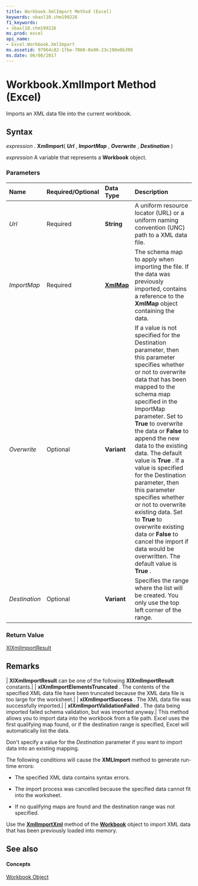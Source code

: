 ```yaml
---
title: Workbook.XmlImport Method (Excel)
keywords: vbaxl10.chm199226
f1_keywords:
- vbaxl10.chm199226
ms.prod: excel
api_name:
- Excel.Workbook.XmlImport
ms.assetid: 97964c82-1fbe-7060-0a90-23c190e0b398
ms.date: 06/08/2017
---
```



# Workbook.XmlImport Method (Excel)

Imports an XML data file into the current workbook.


## Syntax

 _expression_ . **XmlImport**( **_Url_** , **_ImportMap_** , **_Overwrite_** , **_Destination_** )

 _expression_ A variable that represents a **Workbook** object.


### Parameters



|**Name**|**Required/Optional**|**Data Type**|**Description**|
|:-----|:-----|:-----|:-----|
| _Url_|Required| **String**|A uniform resource locator (URL) or a uniform naming convention (UNC) path to a XML data file.|
| _ImportMap_|Required| **[XmlMap](xmlmap-object-excel.md)**|The schema map to apply when importing the file. If the data was previously imported, contains a reference to the  **XmlMap** object containing the data.|
| _Overwrite_|Optional| **Variant**|If a value is not specified for the Destination parameter, then this parameter specifies whether or not to overwrite data that has been mapped to the schema map specified in the ImportMap parameter. Set to  **True** to overwrite the data or **False** to append the new data to the existing data. The default value is **True** . If a value is specified for the Destination parameter, then this parameter specifies whether or not to overwrite existing data. Set to **True** to overwrite existing data or **False** to cancel the import if data would be overwritten. The default value is **True** .|
| _Destination_|Optional| **Variant**|Specifies the range where the list will be created. You only use the top left corner of the range.|

### Return Value

[XlXmlImportResult](xlxmlimportresult-enumeration-excel.md)


## Remarks



| **XlXmlImportResult** can be one of the following **XlXmlImportResult** constants.|
| **xlXmlImportElementsTruncated** . The contents of the specified XML data file have been truncated because the XML data file is too large for the worksheet.|
| **xlXmlImportSuccess** . The XML data file was successfully imported.|
| **xlXmlImportValidationFailed** . The data being imported failed schema validation, but was imported anyway.|
This method allows you to import data into the workbook from a file path. Excel uses the first qualifying map found, or if the destination range is specified, Excel will automatically list the data.

Don't specify a value for the  _Destination_ parameter if you want to import data into an existing mapping.

The following conditions will cause the  **XMLImport** method to generate run-time errors:


- The specified XML data contains syntax errors.
    
- The import process was cancelled because the specified data cannot fit into the worksheet.
    
- If no qualifying maps are found and the destination range was not specified.
    


Use the  **[XmlImportXml](workbook-xmlimportxml-method-excel.md)** method of the **[Workbook](workbook-object-excel.md)** object to import XML data that has been previously loaded into memory.


## See also


#### Concepts


[Workbook Object](workbook-object-excel.md)

